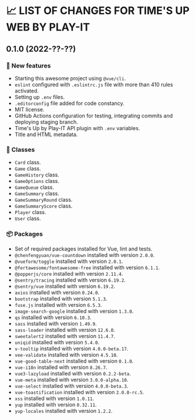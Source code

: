 # 📈 LIST OF CHANGES FOR TIME'S UP WEB BY PLAY-IT

## 0.1.0 (2022-??-??)

### 🚀 New features

* Starting this awesome project using `@vue/cli`.
* `eslint` configured with `.eslintrc.js` file with more than 410 rules activated.
* Setting up `.env` files.
* `.editorconfig` file added for code constancy.
* MIT license.
* GitHub Actions configuration for testing, integrating commits and deploying staging branch.
* Time's Up by Play-IT API plugin with `.env` variables.
* Title and HTML metadata.

### 🚗 Classes

* `Card` class.
* `Game` class.
* `GameHistory` class.
* `GameOptions` class.
* `GameQueue` class.
* `GameSummary` class.
* `GameSummaryRound` class.
* `GameSummaryScore` class.
* `Player` class.
* `User` class.

### 📦 Packages

* Set of required packages installed for Vue, lint and tests.
* `@chenfengyuan/vue-countdown` installed with version `2.0.0`.
* `@vueform/toggle` installed with version `2.0.1`.
* `@fortawesome/fontawesome-free` installed with version `6.1.1`.
* `@popperjs/core` installed with version `2.11.4`.
* `@sentry/tracing` installed with version `6.19.2`.
* `@sentry/vue` installed with version `6.19.2`.
* `axios` installed with version `0.24.0`.
* `bootstrap` installed with version `5.1.3`.
* `fuse.js` installed with version `6.5.3`.
* `image-search-google` installed with version `1.3.0`.
* `qs` installed with version `6.10.3`.
* `sass` installed with version `1.49.9`.
* `sass-loader` installed with version `12.6.0`.
* `sweetalert2` installed with version `11.4.7`.
* `uniqid` installed with version `5.4.0`.
* `v-tooltip` installed with version `4.0.0-beta.17`.
* `vee-validate` installed with version `4.5.10`.
* `vue-good-table-next` installed with version `0.1.0`.
* `vue-i18n` installed with version `8.26.7`.
* `vue3-lazyload` installed with version `0.2.2-beta`.
* `vue-meta` installed with version `3.0.0-alpha.10`.
* `vue-select` installed with version `4.0.0-beta.3`.
* `vue-toastification` installed with version `2.0.0-rc.5`.
* `xss` installed with version `1.0.11`.
* `yup` installed with version `0.32.11`.
* `yup-locales` installed with version `1.2.2`.